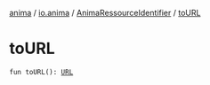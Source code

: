 [anima](../../index.md) / [io.anima](../index.md) / [AnimaRessourceIdentifier](index.md) / [toURL](./to-u-r-l.md)

# toURL

`fun toURL(): `[`URL`](https://docs.oracle.com/javase/6/docs/api/java/net/URL.html)